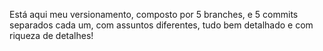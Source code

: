 Está aqui meu versionamento, composto por 5 branches, e 5 commits separados cada um, com assuntos diferentes, tudo bem detalhado e com riqueza de detalhes!
